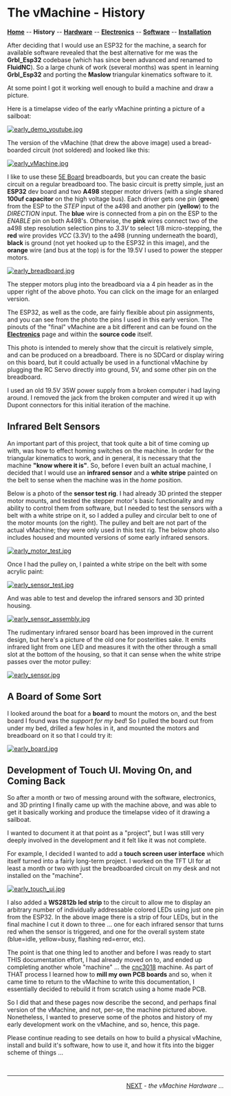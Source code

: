 # The vMachine - History

**[Home](readme.md)** --
**History** --
**[Hardware](hardware.md)** --
**[Electronics](electronics.md)** --
**[Software](software.md)** --
**[Installation](installation.md)**

After deciding that I would use an ESP32 for the machine, a search for available software
revealed that the best alternative for me was the **Grbl_Esp32** codebase (which has
since been advanced and renamed to **FluidNC**).   So a large chunk of work (several months)
was spent in learning **Grbl_Esp32** and porting the **Maslow** triangular kinematics software
to it.

At some point I got
it working well enough to build a machine and draw a picture.

Here is a timelapse video of the early vMachine printing a picture of a sailboat:

[![early_demo_youtube.jpg](images/early_demo_youtube.jpg)](https://youtu.be/bSlaEzazfRE.jpg)

The version of the vMachine (that drew the above image) used a bread-boarded circuit (not soldered)
and looked like this:

[![early_vMachine.jpg](images/early_vMachine_resized.jpg)](images/early_vMachine.jpg)

I like to use these [5E Board](https://www.5eboard.com/product/5eboard-high-qaulity-reconfigurable-solderless-breadboard-4x4-advanced-kit-violet-blue/)
breadboards, but you can create the basic circuit on a regular breadboard too.   The basic circuit is pretty
simple, just an **ESP32** dev board and two **A498** stepper motor drivers (with a single shared
**100uf capacitor** on the high voltage bus).   Each driver gets one pin (**green**)
from the ESP to the *STEP* input of the a498 and another pin (**yellow**) to the *DIRECTION* input.
The **blue** wire is connected from a pin on the ESP to the *ENABLE* pin on both A498's.
Otherwise, the **pink** wires connect two of the a498 step resolution selection pins to *3.3V* to
select 1/8 micro-stepping, the **red** wire provides *VCC* (3.3V) to the a498
(running underneath the board), **black** is ground (not yet hooked up to the ESP32 in this image),
and the **orange** wire (and bus at the top) is for the 19.5V I used to power the stepper motors.

[![early_breadboard.jpg](images/early_breadboard_resized.jpg)](images/early_breadboard.jpg)

The stepper motors plug into the breadboard via a 4 pin header as in the upper right
of the above photo.  You can click on the image for an enlarged version.

The ESP32, as well as the code, are fairly flexible about pin assignments, and you can see
from the photo the pins I used in this early version.  The pinouts of the "final" vMachine
are a bit different and can be found on the **[Electronics](electronics.md)** page
and within the **source code** itself.

This photo is intended to merely show that the circuit is relatively simple,
and can be produced on a breadboard.  There is no SDCard or display wiring on this board,
but it could actually be used in a functional vMachine by plugging the RC Servo directly
into ground, 5V, and some other pin on the breadboard.

I used an old 19.5V 35W power supply from a broken computer i had laying around.  I removed
the jack from the broken computer and wired it up with Dupont connectors for this initial
iteration of the machine.


## Infrared Belt Sensors

An important part of this project, that took quite a bit of time coming up with, was how to
effect homing switches on the machine. In order for the triangular kinematics to
work, and in general, it is necessary that the machine **"know where it is"**.   So, before
I even built an actual machine, I decided that I would use an **infrared sensor** and a **white
stripe** painted on the belt to sense when the machine was in the *home* position.

Below is a photo of the **sensor test rig**.  I had already 3D printed the stepper motor mounts,
and tested the stepper motor's basic functionality and my ability to control them from software,
but I needed to test the sensors with a belt with a white stripe on it, so I added a pulley and
circular belt to one of the motor mounts (on the right). The pulley and belt are not part of the
actual vMachine; they were only used in this test rig. The below photo also includes housed and
mounted versions of some early infrared sensors.

[![early_motor_test.jpg](images/early_motor_test_resized.jpg)](images/early_motor_test.jpg)

Once I had the pulley on, I painted a white stripe on the belt with some acrylic paint:


[![early_sensor_test.jpg](images/early_sensor_test_resized.jpg)](images/early_sensor_test.jpg)

And was able to test and develop the infrared sensors and 3D printed housing.

[![early_sensor_assembly.jpg](images/early_sensor_assembly_resized.jpg)](images/early_sensor_assembly.jpg)


The rudimentary infrared sensor board has been improved in the current design, but
here's a picture of the old one for posterities sake.  It emits infrared light from
one LED and measures it with the other through a small slot at the bottom of the housing,
so that it can sense when the white stripe passes over the motor pulley:

[![early_sensor.jpg](images/early_sensor_resized.jpg)](images/early_sensor.jpg)

## A Board of Some Sort

I looked around the boat for a **board** to mount the motors on, and the best board
I found was the *support for my bed*!   So I pulled the board out from under my bed, drilled
a few holes in it, and mounted the motors and breadboard on it so that I could try it:

[![early_board.jpg](images/early_board_resized.jpg)](images/early_board.jpg)


## Development of Touch UI. Moving On, and Coming Back

So after a month or two of messing around with the software, electronics, and 3D printing
I finally came up with the machine above, and was able to get it basically working and
produce the timelapse video of it drawing a sailboat.

I wanted to document it at that point as a "project", but I was still very deeply involved
in the development and it felt like it was not complete.

For example, I decided I wanted to add a **touch screen user interface** which itself turned
into a fairly long-term project.  I worked on the TFT UI for at least a month or two with just
the breadboarded circuit on my desk and not installed on the "machine".

[![early_touch_ui.jpg](images/early_touch_ui_resized.jpg)](images/early_touch_ui.jpg)

I also added a **WS2812b led strip** to the circuit to allow me to display an arbitrary
number of individually addressable colored LEDs using just one pin from the ESP32.  In
the above image there is a strip of four LEDs, but in the final machine I cut it down
to three ... one for each infrared sensor that turns red when the sensor is triggered,
and one for the overall system state (blue=idle, yellow=busy, flashing red=error, etc).


The point is that one thing led to another and before I was ready to start THIS documentation
effort, I had already moved on to, and ended up completing another whole "machine" ... the
[cnc3018](https://github.com/phorton1/arduino-cnc3018) machine.  As part of THAT process
I learned how to **mill my own PCB boards** and so, when it came time to return to
the vMachine to write this documentation, I essentially decided to rebuild it from
scratch using a home made PCB.


So I did that and these pages now describe the second, and perhaps final version of the
vMachine, and not, per-se, the machine pictured above.  Nonetheless, I wanted to preserve
some of the photos and history of my early development work on the vMachine, and so, hence,
this page.

Please continue reading to see details on how to build a physical vMachine,
install and build it's software, how to use it, and how it fits into the bigger
scheme of things ...


<br>
<hr>
<div style="text-align: right">
<a href='hardware.md'>NEXT</a><i> - the vMachine Hardware ...</i>
</div>

